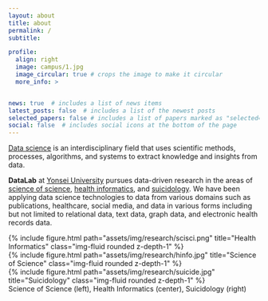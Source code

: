 ```yaml
---
layout: about
title: about
permalink: /
subtitle: 

profile:
  align: right
  image: campus/1.jpg
  image_circular: true # crops the image to make it circular
  more_info: >


news: true  # includes a list of news items
latest_posts: false  # includes a list of the newest posts
selected_papers: false # includes a list of papers marked as "selected={true}"
social: false  # includes social icons at the bottom of the page
---
```

[Data science](https://en.wikipedia.org/wiki/Data_science) is an interdisciplinary field that uses scientific methods, processes, algorithms, and systems to extract knowledge and insights from data. 

**DataLab** at [Yonsei University](https://www.yonsei.ac.kr/) pursues data-driven research in the areas of [science of science](https://en.wikipedia.org/wiki/Metascience), [health informatics](https://en.wikipedia.org/wiki/Health_informatics), and [suicidology](https://en.wikipedia.org/wiki/Suicidology). We have been applying data science technologies to data from various domains such as publications, healthcare, social media, and data in various forms including but not limited to relational data, text data, graph data, and electronic health records data.


<div class="row">
    <div class="col-sm mt-3 mt-md-0">
        {% include figure.html path="assets/img/research/scisci.png" title="Health Informatics" class="img-fluid rounded z-depth-1" %}
    </div>
    <div class="col-sm mt-3 mt-md-0">
        {% include figure.html path="assets/img/research/hinfo.jpg" title="Science of Science" class="img-fluid rounded z-depth-1" %}
    </div>
    <div class="col-sm mt-3 mt-md-0">
        {% include figure.html path="assets/img/research/suicide.jpg" title="Suicidology" class="img-fluid rounded z-depth-1" %}
    </div>
</div>
<div class="caption">
    Science of Science (left), Health Informatics (center), Suicidology (right)
</div>